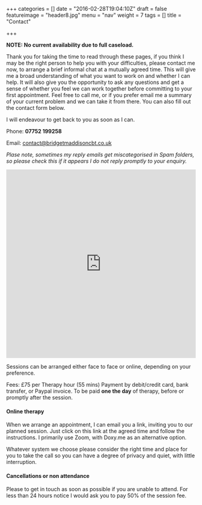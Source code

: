 +++
categories = []
date = "2016-02-28T19:04:10Z"
draft = false
featureimage = "header8.jpg"
menu = "nav"
weight = 7
tags = []
title = "Contact"

+++

**NOTE: No current availability due to full caseload.**

Thank you for taking the time to read through these pages, if you think I may be
the right person to help you with your difficulties, please contact me now, to
arrange a brief informal chat at a mutually agreed time. This will give me a
broad understanding of what you want to work on and whether I can help. It will
also give you the opportunity to ask any questions and get a sense of whether
you feel we can work together before committing to your first appointment.
Feel free to call me, or if you prefer email me a summary of your current 
problem and we can take it from there. You can also fill out the contact form 
below.

I will endeavour to get back to you as soon as I can.

Phone: **07752 199258**

Email: <contact@bridgetmaddisoncbt.co.uk>

_Plase note, sometimes my reply emails get miscategorised in Spam folders, so
please check this if it appears I do not reply promptly to your enquiry._

<iframe 
src="https://docs.google.com/forms/d/1nHvkFc7cPkGPb0PiaDYbWHIcL-P60IiLBME4lXQ97ok/viewform?embedded=true" 
width="100%" height="500" frameborder="0" marginheight="0" 
marginwidth="0">Loading...</iframe>


Sessions can be arranged either face to face or online, depending on your
preference.

Fees:    £75 per Therapy hour (55 mins) Payment by debit/credit card, bank transfer, or Paypal invoice. To be paid __one the day__ of therapy, before or promptly after the session.

#### Online therapy

When we arrange an appointment, I can email you a link, inviting you to our planned session.
Just click on this link at the agreed time and follow the instructions. I
primarily use Zoom, with Doxy.me as an alternative option.

Whatever system we choose please consider the right time and place for you to
take the call so you can have a degree of privacy and quiet, with little
interruption.

#### Cancellations or non attendance
Please to get in touch as soon as possible if you are unable to attend. For less than 24 hours notice I would ask you to pay 50% of the session fee.
